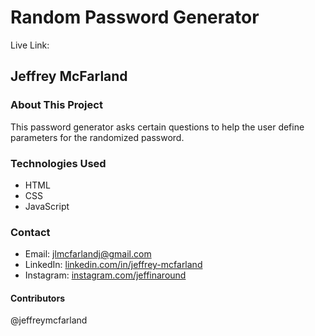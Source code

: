 # Random Password Generator

Live Link: 

## Jeffrey McFarland


### About This Project

This password generator asks certain questions to help the user define parameters for the randomized password.


### Technologies Used

* HTML
* CSS
* JavaScript


### Contact

* Email: [jlmcfarlandj@gmail.com](mailto:jlmcfarlandj@gmail.com)
* LinkedIn: [linkedin.com/in/jeffrey-mcfarland](www.linkedin.com/in/jeffrey-mcfarland-2659b116a/)
* Instagram: [instagram.com/jeffinaround](www.instagram.com/jeffinaround/)


#### Contributors
@jeffreymcfarland


